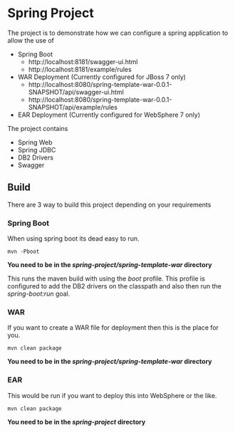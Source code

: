# Spring Project

The project is to demonstrate how we can configure a spring application to allow the use of

  - Spring Boot
    - http://localhost:8181/swagger-ui.html
    - http://localhost:8181/example/rules
  - WAR Deployment (Currently configured for JBoss 7 only)
    - http://localhost:8080/spring-template-war-0.0.1-SNAPSHOT/api/swagger-ui.html
    - http://localhost:8080/spring-template-war-0.0.1-SNAPSHOT/api/example/rules
  - EAR Deployment (Currently configured for WebSphere 7 only)

The project contains

  - Spring Web
  - Spring JDBC
  - DB2 Drivers
  - Swagger

## Build

There are 3 way to build this project depending on your requirements

### Spring Boot

When using spring boot its dead easy to run.

```
mvn -Pboot
```

**You need to be in the _spring-project/spring-template-war_ directory**

This runs the maven build with using the _boot_ profile. This profile is configured to add the DB2 drivers on the classpath and also then run the _spring-boot:run_ goal.

### WAR

If you want to create a WAR file for deployment then this is the place for you.

```
mvn clean package
```

**You need to be in the _spring-project/spring-template-war_ directory**

### EAR

This would be run if you want to deploy this into WebSphere or the like.

```
mvn clean package
```

**You need to be in the _spring-project_ directory**
